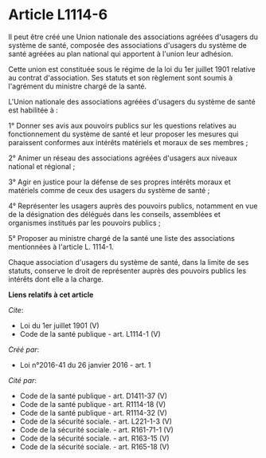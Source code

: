 # Article L1114-6

Il peut être créé une Union nationale des associations agréées d'usagers du système de santé, composée des associations
d'usagers du système de santé agréées au plan national qui apportent à l'union leur adhésion. 

Cette union est constituée sous le régime de la loi du 1er juillet 1901 relative au contrat d'association. Ses statuts et son
règlement sont soumis à l'agrément du ministre chargé de la santé. 

L'Union nationale des associations agréées d'usagers du système de santé est habilitée à : 

1° Donner ses avis aux pouvoirs publics sur les questions relatives au fonctionnement du système de santé et leur proposer
les mesures qui paraissent conformes aux intérêts matériels et moraux de ses membres ; 

2° Animer un réseau des associations agréées d'usagers aux niveaux national et régional ; 

3° Agir en justice pour la défense de ses propres intérêts moraux et matériels comme de ceux des usagers du système de
santé ; 

4° Représenter les usagers auprès des pouvoirs publics, notamment en vue de la désignation des délégués dans les conseils,
assemblées et organismes institués par les pouvoirs publics ; 

5° Proposer au ministre chargé de la santé une liste des associations mentionnées à l'article L. 1114-1. 

Chaque association d'usagers du système de santé, dans la limite de ses statuts, conserve le droit de représenter auprès des
pouvoirs publics les intérêts dont elle a la charge.

**Liens relatifs à cet article**

_Cite_:

  - Loi du 1er juillet 1901 (V)
  - Code de la santé publique - art. L1114-1 (V)

_Créé par_:

  - Loi n°2016-41 du 26 janvier 2016 - art. 1

_Cité par_:

  - Code de la santé publique - art. D1411-37 (V)
  - Code de la santé publique - art. R1114-18 (V)
  - Code de la santé publique - art. R1114-32 (V)
  - Code de la sécurité sociale. - art. L221-1-3 (V)
  - Code de la sécurité sociale. - art. R161-71-1 (V)
  - Code de la sécurité sociale. - art. R163-15 (V)
  - Code de la sécurité sociale. - art. R165-18 (V)
